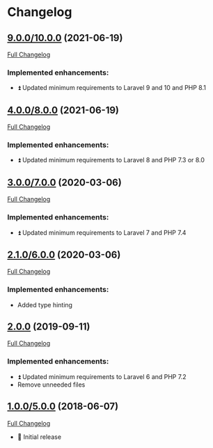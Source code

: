 # Changelog

## [9.0.0/10.0.0](https://github.com/JoseVte/eloquent-crud-repository/tree/10.0.0) (2021-06-19)

[Full Changelog](https://github.com/JoseVte/eloquent-crud-repository/compare/8.0.0...10.0.0)

### Implemented enhancements:

* :arrow_double_up: Updated minimum requirements to Laravel 9 and 10 and PHP 8.1

## [4.0.0/8.0.0](https://github.com/JoseVte/eloquent-crud-repository/tree/4.0.0) (2021-06-19)

[Full Changelog](https://github.com/JoseVte/eloquent-crud-repository/compare/3.0.0...4.0.0)

### Implemented enhancements:

* :arrow_double_up: Updated minimum requirements to Laravel 8 and PHP 7.3 or 8.0

## [3.0.0/7.0.0](https://github.com/JoseVte/eloquent-crud-repository/tree/3.0.0) (2020-03-06)

[Full Changelog](https://github.com/JoseVte/eloquent-crud-repository/compare/2.1.0...3.0.0)

### Implemented enhancements:

* :arrow_double_up: Updated minimum requirements to Laravel 7 and PHP 7.4

## [2.1.0/6.0.0](https://github.com/JoseVte/eloquent-crud-repository/tree/2.1.0) (2020-03-06)

[Full Changelog](https://github.com/JoseVte/eloquent-crud-repository/compare/2.0.0...2.1.0)

### Implemented enhancements:

* Added type hinting

## [2.0.0](https://github.com/JoseVte/eloquent-crud-repository/tree/2.0.0) (2019-09-11)

[Full Changelog](https://github.com/JoseVte/eloquent-crud-repository/compare/1.0.0...2.0.0)

### Implemented enhancements:

* :arrow_double_up: Updated minimum requirements to Laravel 6 and PHP 7.2
* Remove unneeded files

## [1.0.0/5.0.0](https://github.com/JoseVte/eloquent-crud-repository/tree/1.0.0) (2018-06-07)

[Full Changelog](https://github.com/JoseVte/eloquent-crud-repository/compare/405f88beb06cf570007d088fce5aa952cb4a2a93...1.0.0)

* :tada: Initial release
